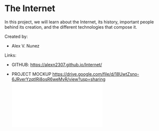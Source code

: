# The Internet
In this project, we will learn about the Internet, its history, important 
people behind its creation, and the different technologies that compose it.

Created by:
* Alex V. Nunez

Links:

* GITHUB:
https://alexn2307.github.io/Internet/

* PROJECT  MOCKUP
https://drive.google.com/file/d/18UwtZsno-6JRverYzqtIRi8osR6weMvR/view?usp=sharing
![Pdf](pictures/Internet.pdf)
